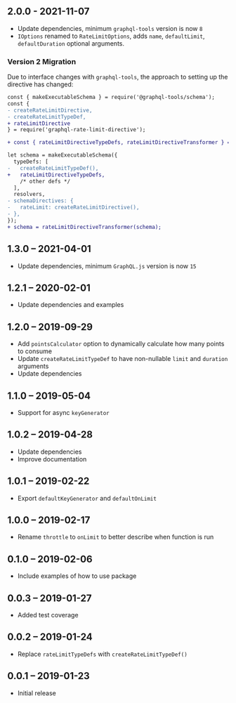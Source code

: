 ## 2.0.0 - 2021-11-07

- Update dependencies, minimum `graphql-tools` version is now `8`
- `IOptions` renamed to `RateLimitOptions`, adds `name`, `defaultLimit`, `defaultDuration` optional arguments.

### Version 2 Migration

Due to interface changes with `graphql-tools`, the approach to setting up the directive has changed:

```diff
const { makeExecutableSchema } = require('@graphql-tools/schema');
const {
- createRateLimitDirective,
- createRateLimitTypeDef,
+ rateLimitDirective
} = require('graphql-rate-limit-directive');

+ const { rateLimitDirectiveTypeDefs, rateLimitDirectiveTransformer } = rateLimitDirective();

let schema = makeExecutableSchema({
  typeDefs: [
-   createRateLimitTypeDef(),
+   rateLimitDirectiveTypeDefs,
    /* other defs */
  ],
  resolvers,
- schemaDirectives: {
-   rateLimit: createRateLimitDirective(),
- },
});
+ schema = rateLimitDirectiveTransformer(schema);
```

## 1.3.0 – 2021-04-01

- Update dependencies, minimum `GraphQL.js` version is now `15`

## 1.2.1 – 2020-02-01

- Update dependencies and examples

## 1.2.0 – 2019-09-29

- Add `pointsCalculator` option to dynamically calculate how many points to consume
- Update `createRateLimitTypeDef` to have non-nullable `limit` and `duration` arguments
- Update dependencies

## 1.1.0 – 2019-05-04

- Support for async `keyGenerator`

## 1.0.2 – 2019-04-28

- Update dependencies
- Improve documentation

## 1.0.1 – 2019-02-22

- Export `defaultKeyGenerator` and `defaultOnLimit`

## 1.0.0 – 2019-02-17

- Rename `throttle` to `onLimit` to better describe when function is run

## 0.1.0 – 2019-02-06

- Include examples of how to use package

## 0.0.3 – 2019-01-27

- Added test coverage

## 0.0.2 – 2019-01-24

- Replace `rateLimitTypeDefs` with `createRateLimitTypeDef()`

## 0.0.1 – 2019-01-23

- Initial release
